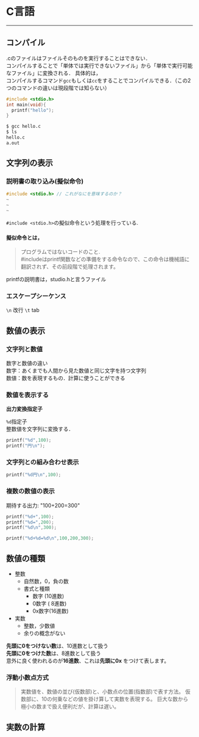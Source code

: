 # C言語

---

## コンパイル

.cのファイルはファイルそのものを実行することはできない．<br>
コンパイルすることで「単体では実行できないファイル」から「単体で実行可能なファイル」に変換される．
具体的は，<br>
コンパイルするコマンド`gcc`もしくは`cc`をすることでコンパイルできる．（この2つのコマンドの違いは現段階では知らない）

```c
#include <stdio.h>
int main(void){
  printf("hello");
}
```

```sh
$ gcc hello.c
$ ls
hello.c
a.out
```

## 文字列の表示
### 説明書の取り込み(擬似命令)

```c
#include <stdio.h> // これがなにを意味するのか？
~
~
~
```

`#include <stdio.h>`の擬似命令という処理を行っている.
#### 擬似命令とは，
> プログラムではないコードのこと.<br> #includeはprintf関数などの準備をする命令なので、この命令は機械語に翻訳されず、その前段階で処理されます。

printfの説明書は，studio.hと言うファイル

### エスケープシーケンス
`\n` 改行
`\t` tab

## 数値の表示
### 文字列と数値

数字と数値の違い<br>
数字：あくまでも人間から見た数値と同じ文字を持つ文字列<br>
数値：数を表現するもの．計算に使うことができる<br>

### 数値を表示する
**出力変換指定子**

`%d`指定子<br>
整数値を文字列に変換する．
```c
printf("%d",100);
printf("円\n");
```

### 文字列との組み合わせ表示
```c
printf("%d円\n",100);
```
### 複数の数値の表示
期待する出力: "100+200=300"
```c
printf("%d+",100);
printf("%d=",200);
printf("%d\n",300);
```
```c
printf("%d+%d=%d\n",100,200,300);
```

## 数値の種類
- 整数
  - 自然数，0，負の数
  - 書式と種類
    - 数字  (10進数)
    - 0数字 ( 8進数)
    - 0x数字(16進数)
- 実数
  - 整数，少数値
  - 余りの概念がない

**先頭に0をつけない数**は、10進数として扱う<br>
**先頭に0をつけた数**は、8進数として扱う<br>
意外に良く使われるのが**16進数**、これは**先頭に0x** をつけて表します。<br>

### 浮動小数点方式
> 実数値を、数値の並び(仮数部)と、小数点の位置(指数部)で表す方法。 仮数部に、10の何乗などの値を掛け算して実数を表現する。 巨大な数から極小の数まで扱え便利だが、計算は遅い。

## 実数の計算
